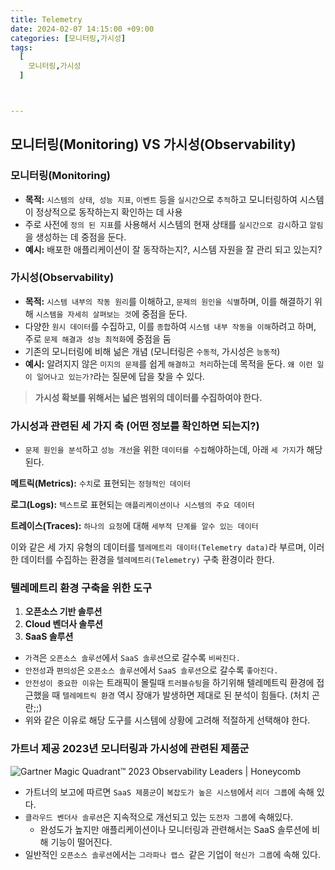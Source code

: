 ```yaml
---
title: Telemetry
date: 2024-02-07 14:15:00 +09:00
categories: [모니터링,가시성]
tags:
  [
    모니터링,가시성
  ]



---
```

## 모니터링(Monitoring) VS 가시성(Observability)

### 모니터링(Monitoring) 

- **목적:** `시스템의 상태`,` 성능 지표`, `이벤트` 등을 `실시간`으로 `추적`하고 모니터링하여 시스템이 정상적으로 동작하는지 확인하는 데 사용
- 주로 사전에 `정의 된 지표`를 사용해서 시스템의 현재 상태를 `실시간으로 감시`하고 `알림`을 생성하는 데 중점을 둔다.
- **예시:** 배포한 애플리케이션이 잘 동작하는지?, 시스템 자원을 잘 관리 되고 있는지?



### 가시성(Observability)

- **목적:** `시스템 내부의 작동 원리`를 이해하고, `문제의 원인을 식별`하며, 이를 해결하기 위해 `시스템을 자세히 살펴보는 것`에 중점을 둔다.
- 다양한 `원시 데이터`를 수집하고, 이를 `종합`하여 `시스템 내부 작동을 이해`하려고 하며, 주로 `문제 해결과 성능 최적화`에 중점을 둠
- 기존의 모니터링에 비해 넒은 개념 (모니터링은 `수동적`, 가시성은 `능동적`)
- **예시:**  알려지지 않은 `미지의 문제`를 쉽게 `해결하고 처리`하는데 목적을 둔다.
  `왜 이런 일이 일어나고 있는가?`라는 질문에 답을 찾을 수 있다.

> **가시성 확보를 위해서는 넓은 범위의 데이터를 수집하여야 한다.**

### 가시성과 관련된 세 가지 축 (어떤 정보를 확인하면 되는지?)

- `문제 원인을 분석`하고 `성능 개선`을 위한 `데이터를 수집`해야하는데, 아래 `세 가지`가 해당된다.

**메트릭(Metrics):** `수치`로 표현되는 `정형적인 데이터`

**로그(Logs):** `텍스트`로 표현되는 `애플리케이션이나 시스템의 주요 데이터`

**트레이스(Traces):** `하나의 요청`에 대해 `세부적 단계를 알수 있는 데이터`

이와 같은 세 가지 유형의 데이터를 `텔레메트리 데이터(Telemetry data)`라 부르며, 이러한 데이터를 수집하는 환경을 `텔레메트리(Telemetry)` 구축 환경이라 한다.

### 텔레메트리 환경 구축을 위한 도구

1. **오픈소스 기반 솔루션**
2. **Cloud 벤더사 솔루션**
3. **SaaS 솔루션**

- `가격`은 `오픈소스 솔루션`에서 `SaaS 솔루션`으로 갈수록 `비싸진다.`
- `안전성`과 `편의성`은 `오픈소스 솔루션`에서 `SaaS 솔루션`으로 갈수록 `좋아진다.`
- `안전성이 중요한 이유`는 트래픽이 몰릴때 `트러블슈팅`을 하기위해 텔레메트릭 환경에 접근했을 때 `텔레메트릭 환경` 역시 장애가 발생하면 제대로 된 분석이 힘들다. (처치 곤란;;)
- 위와 같은 이유로 해당 도구를 시스템에 상황에 고려해 적절하게 선택해야 한다.

### 가트너 제공 2023년 모니터링과 가시성에 관련된 제품군

![Gartner Magic Quadrant™ 2023 Observability Leaders | Honeycomb](https://www.honeycomb.io/wp-content/uploads/2023/07/gartner-magic-quadrant-2023-large.png)

- 가트너의 보고에 따르면 `SaaS 제품군`이 `복잡도가 높은 시스템`에서 `리더 그룹`에 속해 있다.
- `클라우드 벤더사 솔루션`은 지속적으로 개선되고 있는 `도전자 그룹`에 속해있다.
  - 완성도가 높지만 애플리케이션이나 모니터링과 관련해서는 SaaS 솔루션에 비해 기능이 떨어진다.
- 일반적인 `오픈소스 솔루션`에서는 `그라파나 랩스 `같은 기업이 `혁신가 그룹`에 속해 있다.